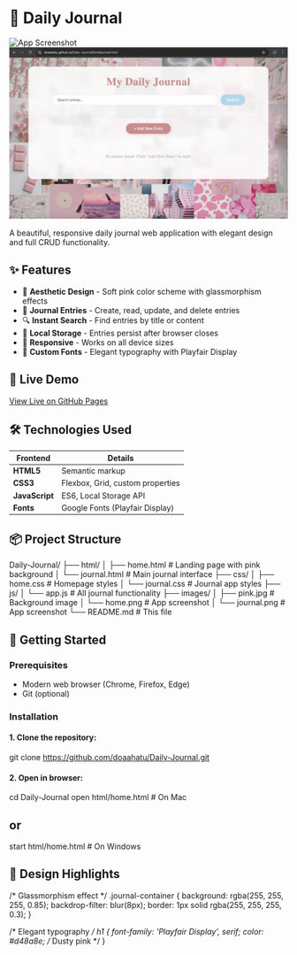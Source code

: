 # 📔 Daily Journal

![App Screenshot](/images/home.png)
![App Screenshot](/images/journal.png)

A beautiful, responsive daily journal web application with elegant design and full CRUD functionality.

## ✨ Features

- 🌸 **Aesthetic Design** - Soft pink color scheme with glassmorphism effects
- 📝 **Journal Entries** - Create, read, update, and delete entries
- 🔍 **Instant Search** - Find entries by title or content
- 💾 **Local Storage** - Entries persist after browser closes
- 📱 **Responsive** - Works on all device sizes
- 🎨 **Custom Fonts** - Elegant typography with Playfair Display

## 🚀 Live Demo

[View Live on GitHub Pages](https://doaahatu.github.io/Daily-Journal/html/home.html)

## 🛠️ Technologies Used

| Frontend       | Details                          |
|----------------|----------------------------------|
| **HTML5**      | Semantic markup                  |
| **CSS3**       | Flexbox, Grid, custom properties |
| **JavaScript** | ES6, Local Storage API           |
| **Fonts**      | Google Fonts (Playfair Display)  |

## 📦 Project Structure
Daily-Journal/
├── html/
│ ├── home.html # Landing page with pink background
│ └── journal.html # Main journal interface
├── css/
│ ├── home.css # Homepage styles
│ └── journal.css # Journal app styles
├── js/
│ └── app.js # All journal functionality
├── images/
│ ├── pink.jpg # Background image
│ └── home.png # App screenshot
│ └── journal.png # App screenshot
└── README.md # This file


## 🏁 Getting Started

### Prerequisites
- Modern web browser (Chrome, Firefox, Edge)
- Git (optional)

### Installation
#### 1. Clone the repository:

git clone https://github.com/doaahatu/Daily-Journal.git

#### 2. Open in browser:

cd Daily-Journal
open html/home.html  # On Mac
## or
start html/home.html # On Windows

## 🎨 Design Highlights
/* Glassmorphism effect */
.journal-container {
  background: rgba(255, 255, 255, 0.85);
  backdrop-filter: blur(8px);
  border: 1px solid rgba(255, 255, 255, 0.3);
}

/* Elegant typography */
h1 {
  font-family: 'Playfair Display', serif;
  color: #d48a8e; /* Dusty pink */
}
